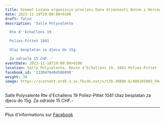 ```yaml
---
title: Dzemat Lozana organizuje proslavu Dana drzavnosti Bosne i Hercegovine
date: 2023-11-18T19:00:00+0100
draft: false
description: 'Salle Polyvalente

  Rte d''Echallens 19

  Poliez-Pittet 1041

  Ulaz besplatan za djecu do 15g.

  Za odrasle 15 CHF.-'
eventDate: 2023-11-18T19:00:00+0100
location: Salle Polyvalente, Route d’Echallens 19, 1041 Poliez-Pittet
facebook_id: '1330476484506898'
weight: 30
image: https://scontent-ord5-3.xx.fbcdn.net/v/t39.30808-6/480285085_944333661160567_3277375841641556820_n.jpg?_nc_cat=107&ccb=1-7&_nc_sid=9e60e4&_nc_ohc=r9S13adSBp4Q7kNvwF7CDhB&_nc_oc=AdmULoE1CV-Isbo8AlEbjxI3Jr1esYznBqxflwYDH5EeGJdgUCQ8saeNTa83QrjlbTc&_nc_zt=23&_nc_ht=scontent-ord5-3.xx&edm=ABTKTjYEAAAA&_nc_gid=ptuU3mutXAv8ym6-9os5eA&_nc_tpa=Q5bMBQFomyZFRDmTInKyZYibKQWUJcDcH5PIw0M_1iRMySulj0yjr8NT5N5Ckd44tbiYdT0pEXje-T8tJQ&oh=00_AfcpH9Xc3ytI7h8NIdd-IsusooL6Y1yOi2p0i8nUOrO9ng&oe=69034B9F
---
```


Salle Polyvalente
Rte d'Echallens 19
Poliez-Pittet 1041
Ulaz besplatan za djecu do 15g.
Za odrasle 15 CHF.-

---

Plus d'informations sur [Facebook](https://facebook.com/events/1330476484506898)